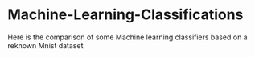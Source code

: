 # Machine-Learning-Classifications
Here is the comparison of some Machine learning classifiers based on a reknown Mnist dataset
